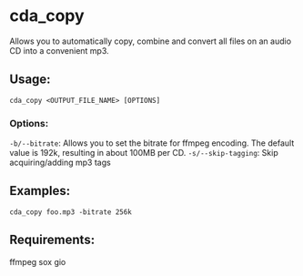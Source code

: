 # cda_copy
Allows you to automatically copy, combine and convert all files on an audio CD into a convenient mp3.

## Usage:
`cda_copy <OUTPUT_FILE_NAME> [OPTIONS]`
### Options:
`-b/--bitrate`: Allows you to set the bitrate for ffmpeg encoding. The default value is 192k, resulting in about 100MB per CD.
`-s/--skip-tagging`: Skip acquiring/adding mp3 tags

## Examples:
`cda_copy foo.mp3 -bitrate 256k`

## Requirements:
ffmpeg
sox
gio

